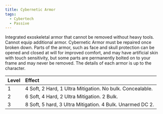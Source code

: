 ```yaml
---
title: Cybernetic Armor
tags:
  - Cybertech
  - Passive
---
```

Integrated exoskeletal armor that cannot be removed without heavy tools. Cannot equip additional armor. Cybernetic Armor must be repaired once broken down. Parts of the armor, such as face and skull protection can be opened and closed at will for improved comfort, and may have artificial skin with touch sensitivity, but some parts are permanently bolted on to your frame and may never be removed. The details of each armor is up to the character.

| Level | Effect                                                    |
| :---- | :-------------------------------------------------------- |
| 1     | 4 Soft, 2 Hard, 1 Ultra Mitigation. No bulk. Concealable. |
| 2     | 6 Soft, 4 Hard, 2 Ultra Mitigation. 2 Bulk.               |
| 3     | 8 Soft, 5 hard, 3 Ultra Mitigation. 4 Bulk. Unarmed DC 2. |
